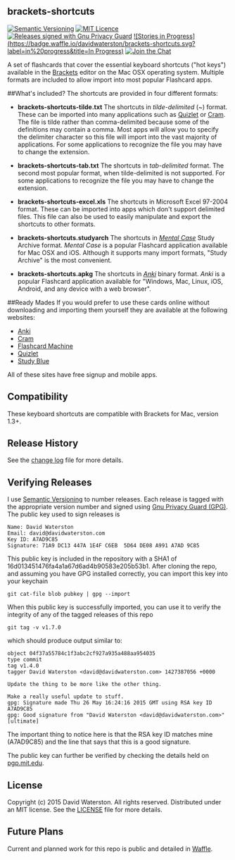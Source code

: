 ## brackets-shortcuts

[![Semantic Versioning](https://img.shields.io/github/release/davidwaterston/brackets-shortcuts.svg)](http://semver.org/)
[![MIT Licence](http://img.shields.io/badge/license-MIT-blue.svg)](https://github.com/davidwaterston/brackets-shortcuts/blob/master/LICENSE)
[![Releases signed with Gnu Privacy Guard](https://img.shields.io/badge/gpg-signed-green.svg)](#verifying-releases)
[![Stories in Progress](https://badge.waffle.io/davidwaterston/brackets-shortcuts.svg?label=in%20progress&title=In Progress)](http://waffle.io/davidwaterston/brackets-shortcuts)
[![Join the Chat](https://badges.gitter.im/Join%20Chat.svg)](https://gitter.im/davidwaterston/brackets-shortcuts)


A set of flashcards that cover the essential keyboard shortcuts ("hot keys") available in the [Brackets](http://brackets.io/) editor on the Mac OSX operating system. Multiple formats are included to allow import into most popular Flashcard apps.


##What's included?
The shortcuts are provided in four different formats:

- **brackets-shortcuts-tilde.txt**
The shortcuts in *tilde-delimited* (~) format. These can be imported into many applications such as [Quizlet](http://quizlet.com) or [Cram](http://www.cram.com).
The file is tilde rather than comma-delimited because some of the definitions may contain a comma. Most apps will allow you to specify the delimiter character so this file will import into the vast majority of applications.
For some applications to recognize the file you may have to change the extension.

- **brackets-shortcuts-tab.txt**
The shortcuts in *tab-delimited* format. The second most popular format, when tilde-delimited is not supported.
For some applications to recognize the file you may have to change the extension.

- **brackets-shortcuts-excel.xls**
The shortcuts in Microsoft Excel 97-2004 format. These can be imported into apps which don't support delimited files.
This file can also be used to easily manipulate and export the shortcuts to other formats.

- **brackets-shortcuts.studyarch**
The shortcuts in [*Mental Case*](http://www.mentalcaseapp.com) Study Archive format. *Mental Case* is a popular Flashcard application available for Mac OSX and iOS. Although it supports many import formats, "Study Archive" is the most convenient.

- **brackets-shortcuts.apkg**
The shortcuts in [*Anki*](http://ankisrs.net/) binary format. *Anki* is a popular Flashcard application available for "Windows, Mac, Linux, iOS, Android, and any device with a web browser".


##Ready Mades
If you would prefer to use these cards online without downloading and importing them yourself they are available at the following websites:

* [Anki](https://ankiweb.net/shared/info/1533444539)
* [Cram](http://www.cram.com/flashcards/brackets-for-mac-version-13-5842118)
* [Flashcard Machine](http://www.flashcardmachine.com/flashcards/?topic_id=3247613)
* [Quizlet](https://quizlet.com/82915780/brackets-for-mac-version-13-flash-cards)
* [Study Blue](https://www.studyblue.com/#flashcard/view/14662571)

All of these sites have free signup and mobile apps.


## Compatibility
These keyboard shortcuts are compatible with Brackets for Mac, version 1.3+.


## Release History
See the [change log](https://github.com/davidwaterston/brackets-shortcuts/blob/master/CHANGELOG.md) file for more details.


## Verifying Releases
I use <a href="http://semver.org" target="_blank" alt="Semantic Versioning">Semantic Versioning</a> to number releases. Each release is tagged with the appropriate version number and signed using <a href="https://www.gnupg.org" target="_blank" alt="Gnu Privacy Guard (GPG)">Gnu Privacy Guard (GPG)</a>. The public key used to sign releases is
```
Name: David Waterston
Email: david@davidwaterston.com
Key ID: A7AD9C85
Signature: 71A9 DC13 447A 1E4F C6EB  5D64 DE08 A991 A7AD 9C85
```
This public key is included in the repository with a SHA1 of 16d013451476fa4a1a67d6ad4b90583e205b53b1.
After cloning the repo, and assuming you have GPG installed correctly, you can import this key into your keychain
```
git cat-file blob pubkey | gpg --import
```
When this public key is successfully imported, you can use it to verify the integrity of any of the tagged releases of this repo
```
git tag -v v1.7.0
```
which should produce output similar to:
```
object 04f37a55784c1f3abc2cf927a935a488aa954035
type commit
tag v1.4.0
tagger David Waterston <david@davidwaterston.com> 1427387056 +0000

Update the thing to be more like the other thing.

Make a really useful update to stuff.
gpg: Signature made Thu 26 May 16:24:16 2015 GMT using RSA key ID A7AD9C85
gpg: Good signature from "David Waterston <david@davidwaterston.com>" [ultimate]
```
The important thing to notice here is that the RSA key ID matches mine (A7AD9C85) and the line that says that this is a good signature.

  The public key can further be verified by checking the details held on <a href="http://pgp.mit.edu/pks/lookup?search=david%40davidwaterston.com&op=index&fingerprint=on&exact=on" target="_blank" alt="pgp.mit.edu">pgp.mit.edu</a>.


## License
Copyright (c) 2015 David Waterston. All rights reserved.
Distributed under an MIT license. See the [LICENSE](https://github.com/davidwaterston/brackets-shortcuts/blob/master/LICENSE) file for more details.

## Future Plans
Current and planned work for this repo is public and detailed in [Waffle](https://waffle.io/davidwaterston/brackets-shortcuts).
